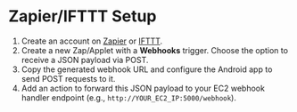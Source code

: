 # Zapier/IFTTT Setup

1. Create an account on [Zapier](https://zapier.com) or [IFTTT](https://ifttt.com).
2. Create a new Zap/Applet with a **Webhooks** trigger. Choose the option to receive a JSON payload via POST.
3. Copy the generated webhook URL and configure the Android app to send POST requests to it.
4. Add an action to forward this JSON payload to your EC2 webhook handler endpoint (e.g., `http://YOUR_EC2_IP:5000/webhook`).
